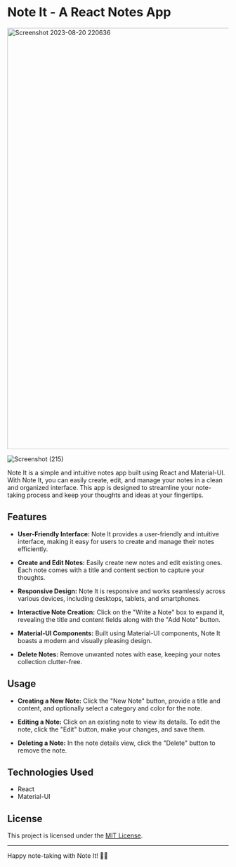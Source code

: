 # Note It - A React Notes App

<img width="960" alt="Screenshot 2023-08-20 220636" src="https://github.com/gauri02saxena/Note-It-App/assets/101066452/1f862cf2-6097-4fb8-b913-64d06cb5ba2d">

![Screenshot (215)](https://github.com/gauri02saxena/Note-It-App/assets/101066452/d920ab1f-7063-457a-9102-b81f34720352)

Note It is a simple and intuitive notes app built using React and Material-UI. With Note It, you can easily create, edit, and manage your notes in a clean and organized interface. This app is designed to streamline your note-taking process and keep your thoughts and ideas at your fingertips.

## Features

- **User-Friendly Interface:** Note It provides a user-friendly and intuitive interface, making it easy for users to create and manage their notes efficiently.

- **Create and Edit Notes:** Easily create new notes and edit existing ones. Each note comes with a title and content section to capture your thoughts.

- **Responsive Design:** Note It is responsive and works seamlessly across various devices, including desktops, tablets, and smartphones.

- **Interactive Note Creation:** Click on the "Write a Note" box to expand it, revealing the title and content fields along with the "Add Note" button.

- **Material-UI Components:** Built using Material-UI components, Note It boasts a modern and visually pleasing design.

- **Delete Notes:** Remove unwanted notes with ease, keeping your notes collection clutter-free.

## Usage

- **Creating a New Note:** Click the "New Note" button, provide a title and content, and optionally select a category and color for the note.

- **Editing a Note:** Click on an existing note to view its details. To edit the note, click the "Edit" button, make your changes, and save them.

- **Deleting a Note:** In the note details view, click the "Delete" button to remove the note.


## Technologies Used

- React
- Material-UI

## License

This project is licensed under the [MIT License](link_to_license_file).

---

Happy note-taking with Note It! 📝✨
